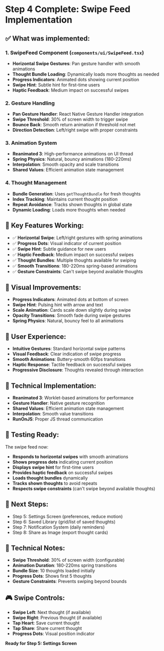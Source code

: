 # Step 4 Complete: Swipe Feed Implementation

## ✅ What was implemented:

### 1. **SwipeFeed Component** (`components/ui/SwipeFeed.tsx`)

- **Horizontal Swipe Gestures**: Pan gesture handler with smooth animations
- **Thought Bundle Loading**: Dynamically loads more thoughts as needed
- **Progress Indicators**: Animated dots showing current position
- **Swipe Hint**: Subtle hint for first-time users
- **Haptic Feedback**: Medium impact on successful swipes

### 2. **Gesture Handling**

- **Pan Gesture Handler**: React Native Gesture Handler integration
- **Swipe Threshold**: 30% of screen width to trigger swipe
- **Bounce Back**: Smooth return animation if threshold not met
- **Direction Detection**: Left/right swipe with proper constraints

### 3. **Animation System**

- **Reanimated 3**: High-performance animations on UI thread
- **Spring Physics**: Natural, bouncy animations (180-220ms)
- **Interpolation**: Smooth opacity and scale transitions
- **Shared Values**: Efficient animation state management

### 4. **Thought Management**

- **Bundle Generation**: Uses `getThoughtBundle` for fresh thoughts
- **Index Tracking**: Maintains current thought position
- **Repeat Avoidance**: Tracks shown thoughts in global state
- **Dynamic Loading**: Loads more thoughts when needed

## 🎯 **Key Features Working:**

- ✅ **Horizontal Swipe**: Left/right gestures with spring animations
- ✅ **Progress Dots**: Visual indicator of current position
- ✅ **Swipe Hint**: Subtle guidance for new users
- ✅ **Haptic Feedback**: Medium impact on successful swipes
- ✅ **Thought Bundles**: Multiple thoughts available for swiping
- ✅ **Smooth Transitions**: 180-220ms spring-based animations
- ✅ **Gesture Constraints**: Can't swipe beyond available thoughts

## 🎨 **Visual Improvements:**

- **Progress Indicators**: Animated dots at bottom of screen
- **Swipe Hint**: Pulsing hint with arrow and text
- **Scale Animation**: Cards scale down slightly during swipe
- **Opacity Transitions**: Smooth fade during swipe gestures
- **Spring Physics**: Natural, bouncy feel to all animations

## 📱 **User Experience:**

- **Intuitive Gestures**: Standard horizontal swipe patterns
- **Visual Feedback**: Clear indication of swipe progress
- **Smooth Animations**: Buttery-smooth 60fps transitions
- **Haptic Response**: Tactile feedback on successful swipes
- **Progressive Disclosure**: Thoughts revealed through interaction

## 🔧 **Technical Implementation:**

- **Reanimated 3**: Worklet-based animations for performance
- **Gesture Handler**: Native gesture recognition
- **Shared Values**: Efficient animation state management
- **Interpolation**: Smooth value transitions
- **RunOnJS**: Proper JS thread communication

## 🧪 **Testing Ready:**

The swipe feed now:

- **Responds to horizontal swipes** with smooth animations
- **Shows progress dots** indicating current position
- **Displays swipe hint** for first-time users
- **Provides haptic feedback** on successful swipes
- **Loads thought bundles** dynamically
- **Tracks shown thoughts** to avoid repeats
- **Respects swipe constraints** (can't swipe beyond available thoughts)

## 📱 **Next Steps:**

- Step 5: Settings Screen (preferences, reduce motion)
- Step 6: Saved Library (grid/list of saved thoughts)
- Step 7: Notification System (daily reminders)
- Step 8: Share as Image (export thought cards)

## 🔧 **Technical Notes:**

- **Swipe Threshold**: 30% of screen width (configurable)
- **Animation Duration**: 180-220ms spring transitions
- **Bundle Size**: 10 thoughts loaded initially
- **Progress Dots**: Shows first 5 thoughts
- **Gesture Constraints**: Prevents swiping beyond bounds

## 🎮 **Swipe Controls:**

- **Swipe Left**: Next thought (if available)
- **Swipe Right**: Previous thought (if available)
- **Tap Heart**: Save current thought
- **Tap Share**: Share current thought
- **Progress Dots**: Visual position indicator

**Ready for Step 5: Settings Screen**
